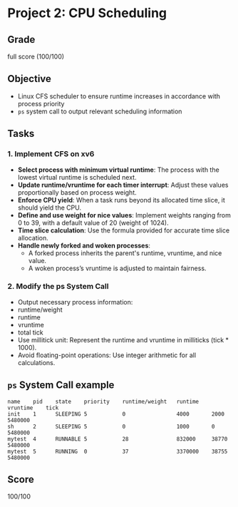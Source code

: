 # Project 2: CPU Scheduling

## Grade
full score (100/100)

## Objective

- Linux CFS scheduler to ensure runtime increases in accordance with process priority
- `ps` system call to output relevant scheduling information

## Tasks

### 1. Implement CFS on xv6

- **Select process with minimum virtual runtime**: The process with the lowest virtual runtime is scheduled next.
- **Update runtime/vruntime for each timer interrupt**: Adjust these values proportionally based on process weight.
- **Enforce CPU yield**: When a task runs beyond its allocated time slice, it should yield the CPU.
- **Define and use weight for nice values**: Implement weights ranging from 0 to 39, with a default value of 20 (weight of 1024).
- **Time slice calculation**: Use the formula provided for accurate time slice allocation.
- **Handle newly forked and woken processes**:
  - A forked process inherits the parent's runtime, vruntime, and nice value.
  - A woken process’s vruntime is adjusted to maintain fairness.

### 2. Modify the ps System Call

- Output necessary process information:
- runtime/weight
- runtime
- vruntime
- total tick
- Use millitick unit: Represent the runtime and vruntime in milliticks (tick * 1000).
- Avoid floating-point operations: Use integer arithmetic for all calculations.

## `ps` System Call example

```
name    pid    state    priority    runtime/weight   runtime    vruntime    tick
init    1      SLEEPING 5           0                4000       2000        5480000
sh      2      SLEEPING 5           0                1000       0           5480000
mytest  4      RUNNABLE 5           28               832000     38770       5480000
mytest  5      RUNNING  0           37               3370000    38755       5480000
```

## Score 

100/100